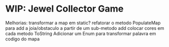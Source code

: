 # WIP: Jewel Collector Game

Melhorias:
transformar a map em static?
refatorar o metodo PopulateMap para add a joia/obstaculo a partir de um sub-metodo add
colocar cores em cada metodo ToString
Adicionar um Enum para transformar palavra em codigo do mapa